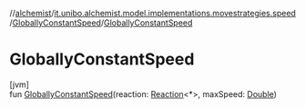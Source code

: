 //[alchemist](../../../index.md)/[it.unibo.alchemist.model.implementations.movestrategies.speed](../index.md)/[GloballyConstantSpeed](index.md)/[GloballyConstantSpeed](-globally-constant-speed.md)

# GloballyConstantSpeed

[jvm]\
fun [GloballyConstantSpeed](-globally-constant-speed.md)(reaction: [Reaction](../../it.unibo.alchemist.model.interfaces/-reaction/index.md)<*>, maxSpeed: [Double](https://kotlinlang.org/api/latest/jvm/stdlib/kotlin/-double/index.html))
